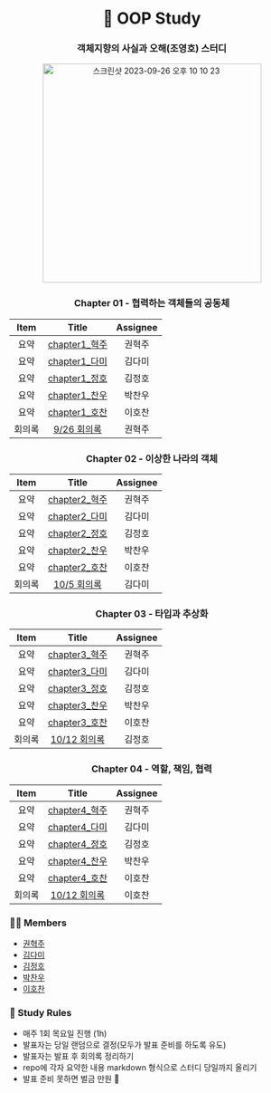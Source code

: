 
<div align=center>

<h1> 🐰 OOP Study </h1>

### 객체지향의 사실과 오해(조영호) 스터디
<img width="387" alt="스크린샷 2023-09-26 오후 10 10 23" src="https://github.com/11st-corp/oop/assets/76726411/160a98cb-a0c1-4101-9b1d-c9740b4a4f48">

### Chapter 01 - 협력하는 객체들의 공동체

| Item |   Title   | Assignee |
| :--: | :----------------: |:-----: |
|  요약  | [chapter1_혁주](./Chapter1/summary/혁주.md) | 권혁주 |
|  요약  | [chapter1_다미](./Chapter1/summary/다미.md) | 김다미 |
|  요약  | [chapter1_정호](./Chapter1/summary/정호.md) | 김정호 |
|  요약  | [chapter1_찬우](./Chapter1/summary/찬우.md) | 박찬우 |
|  요약  | [chapter1_호찬](./Chapter1/summary/호찬.md) | 이호찬 |
|  회의록  | [9/26 회의록](./Chapter1/meeting_note/9월26일.md) | 권혁주 |

### Chapter 02 - 이상한 나라의 객체
| Item |   Title   | Assignee |
| :--: | :----------------: |:-----: |
|  요약  | [chapter2_혁주](./Chapter2/summary/혁주.md) | 권혁주 |
|  요약  | [chapter2_다미](./Chapter2/summary/다미.md) | 김다미 |
|  요약  | [chapter2_정호](./Chapter2/summary/정호.md) | 김정호 |
|  요약  | [chapter2_찬우](./Chapter2/summary/찬우.md) | 박찬우 |
|  요약  | [chapter2_호찬](./Chapter2/summary/호찬.md) | 이호찬 |
|  회의록  | [10/5 회의록](./Chapter2/meeting_note/10월5일.md) | 김다미 |

### Chapter 03 - 타입과 추상화
| Item |   Title   | Assignee |
| :--: | :----------------: |:-----: |
|  요약  | [chapter3_혁주](./Chapter3/summary/혁주.md) | 권혁주 |
|  요약  | [chapter3_다미](./Chapter3/summary/다미.md) | 김다미 |
|  요약  | [chapter3_정호](./Chapter3/summary/정호.md) | 김정호 |
|  요약  | [chapter3_찬우](./Chapter3/summary/찬우.md) | 박찬우 |
|  요약  | [chapter3_호찬](./Chapter3/summary/호찬.md) | 이호찬 |
|  회의록  | [10/12 회의록](./Chapter3/meeting_note/10월12일.md) | 김정호 |

### Chapter 04 - 역할, 책임, 협력
| Item |   Title   | Assignee |
| :--: | :----------------: |:-----: |
|  요약  | [chapter4_혁주](./Chapter4/summary/혁주.md) | 권혁주 |
|  요약  | [chapter4_다미](./Chapter4/summary/다미.md) | 김다미 |
|  요약  | [chapter4_정호](./Chapter4/summary/정호.md) | 김정호 |
|  요약  | [chapter4_찬우](./Chapter4/summary/찬우.md) | 박찬우 |
|  요약  | [chapter4_호찬](./Chapter4/summary/호찬.md) | 이호찬 |
|  회의록  | [10/12 회의록](./Chapter4/meeting_note/10월19일.md) | 이호찬 |

</div>

### 🧑‍💻 Members

- [권혁주](https://github.com/huckjoo)
- [김다미](https://github.com/damilog)
- [김정호](https://github.com/Hoya-kim)
- [박찬우](https://github.com/chanuuuuu)
- [이호찬](https://github.com/hochan222)

### 📝 Study Rules

- 매주 1회 목요일 진행 (1h)
- 발표자는 당일 랜덤으로 결정(모두가 발표 준비를 하도록 유도)
- 발표자는 발표 후 회의록 정리하기
- repo에 각자 요약한 내용 markdown 형식으로 스터디 당일까지 올리기
- 발표 준비 못하면 벌금 만원 💸
